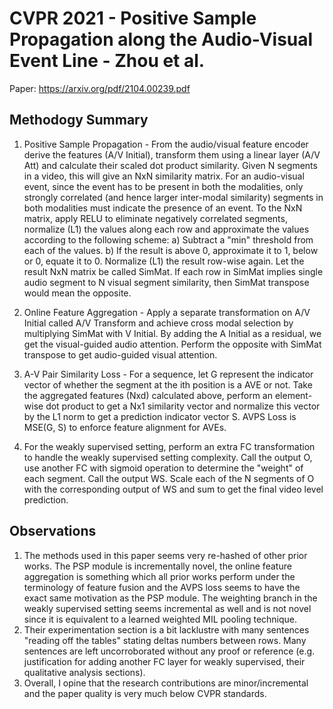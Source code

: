# CVPR 2021 - Positive Sample Propagation along the Audio-Visual Event Line - Zhou et al. 

Paper: https://arxiv.org/pdf/2104.00239.pdf

## Methodogy Summary

1) Positive Sample Propagation - From the audio/visual feature encoder derive the features (A/V Initial), transform them using a linear layer (A/V Att) and calculate their scaled dot product similarity. Given N segments in a video, this will give an NxN similarity matrix. For an audio-visual event, since the event has to be present in both the modalities, only strongly correlated (and hence larger inter-modal similarity) segments in both modalities must indicate the presence of an event. To the NxN matrix, apply RELU to eliminate negatively correlated segments, normalize (L1) the values along each row and approximate the values according to the following scheme:
  a) Subtract a "min" threshold from each of the values.
  b) If the result is above 0, approximate it to 1, below or 0, equate it to 0.
Normalize (L1) the result row-wise again. Let the result NxN matrix be called SimMat. If each row in SimMat implies single audio segment to N visual segment similarity, then SimMat transpose would mean the opposite.

2) Online Feature Aggregation - Apply a separate transformation on A/V Initial called A/V Transform and achieve cross modal selection by multiplying SimMat with V Initial. By adding the A Initial as a residual, we get the visual-guided audio attention. Perform the opposite with SimMat transpose to get audio-guided visual attention.

3) A-V Pair Similarity Loss - For a sequence, let G represent the indicator vector of whether the segment at the ith position is a AVE or not. Take the aggregated features (Nxd) calculated above, perform an element-wise dot product to get a Nx1 similarity vector and normalize this vector by the L1 norm to get a prediction indicator vector S. AVPS Loss is MSE(G, S) to enforce feature alignment for AVEs.

4) For the weakly supervised setting, perform an extra FC transformation to handle the weakly supervised setting complexity. Call the output O, use another FC with sigmoid operation to determine the "weight" of each segment. Call the output WS. Scale each of the N segments of O with the corresponding output of WS and sum to get the final video level prediction.


## Observations

1) The methods used in this paper seems very re-hashed of other prior works. The PSP module is incrementally novel, the online feature aggregation is something which all prior works perform under the terminology of feature fusion and the AVPS loss seems to have the exact same motivation as the PSP module. The weighting branch in the weakly supervised setting seems incremental as well and is not novel since it is equivalent to a learned weighted MIL pooling technique.
2) Their experimentation section is a bit lacklustre with many sentences "reading off the tables" stating deltas numbers between rows. Many sentences are left uncorroborated without any proof or reference (e.g. justification for adding another FC layer for weakly supervised, their qualitative analysis sections).
3) Overall, I opine that the research contributions are minor/incremental and the paper quality is very much below CVPR standards.
